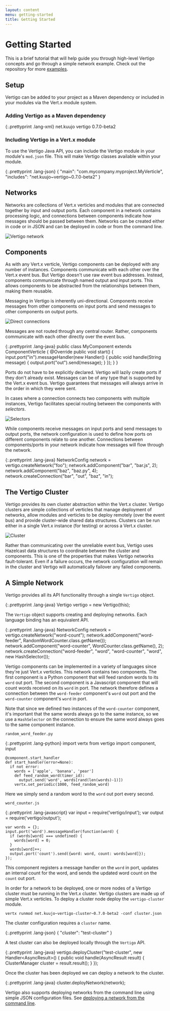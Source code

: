 ```yaml
---
layout: content
menu: getting-started
title: Getting Started
---
```


# Getting Started
This is a brief tutorial that will help guide you through high-level Vertigo
concepts and go through a simple network example. Check out the repository
for more [examples](https://github.com/kuujo/vertigo/tree/master/examples).

## Setup
Vertigo can be added to your project as a Maven dependency or included in
your modules via the Vert.x module system.

### Adding Vertigo as a Maven dependency

{:.prettyprint .lang-xml}
	<dependency>
	  <groupId>net.kuujo</groupId>
	  <artifactId>vertigo</artifactId>
	  <version>0.7.0-beta2</version>
	</dependency>

### Including Vertigo in a Vert.x module

To use the Vertigo Java API, you can include the Vertigo module in your module's
`mod.json` file. This will make Vertigo classes available within your module.

{:.prettyprint .lang-json}
	{
	  "main": "com.mycompany.myproject.MyVerticle",
	  "includes": "net.kuujo~vertigo~0.7.0-beta2"
	}

## Networks
Networks are collections of Vert.x verticles and modules that are connected
together by input and output ports. Each component in a network contains processing
logic, and connections between components indicate how messages should be
passed between them. Networks can be created either in code or in JSON and can
be deployed in code or from the command line.

![Vertigo network](http://s21.postimg.org/ve93v28bb/Untitled_Diagram.png)

## Components

As with any Vert.x verticle, Vertigo components can be deployed with any number
of instances. Components communicate with each other over the Vert.x event bus.
But Vertigo doesn't use raw event bus addresses. Instead, components communicate
through named output and input ports. This allows components to be abstracted
from the relationships between them, making them reusable.

Messaging in Vertigo is inherently uni-directional. Components receive messages
from other components on input ports and send messages to other components on
output ports.

![Direct connections](http://s21.postimg.org/65oa1e3dj/Untitled_Diagram_1.png)

Messages are not routed through any central router. Rather, components
communicate with each other directly over the event bus.

{:.prettyprint .lang-java}
	public class MyComponent extends ComponentVerticle {
	  @Override
	  public void start() {
	    input.port("in").messageHandler(new Handler<String>() {
	      public void handle(String message) {
	        output.port("out").send(message);
	      }
	    });
	  }
	}

Ports do not have to be explicitly declared. Vertigo will lazily create ports
if they don't already exist. Messages can be of any type that is supported by the
Vert.x event bus. Vertigo guarantees that messages will always arrive in the order
in which they were sent.

In cases where a connection connects two components with multiple instances,
Vertigo facilitates special routing between the components with *selectors*.

![Selectors](http://s21.postimg.org/a3bjqsq6v/Untitled_Diagram_2.png)

While components receive messages on input ports and send messages to output ports,
the network configuration is used to define how ports on different components
relate to one another. Connections between components/ports in your network indicate
how messages will flow through the network.

{:.prettyprint .lang-java}
	NetworkConfig network = vertigo.createNetwork("foo");
	network.addComponent("bar", "bar.js", 2);
	network.addComponent("baz", "baz.py", 4);
	network.createConnection("bar", "out", "baz", "in");

## The Vertigo Cluster
Vertigo provides its own cluster abstraction within the Vert.x cluster. Vertigo
clusters are simple collections of verticles that manage deployment of networks,
allow modules and verticles to be deploy remotely (over the event bus)
and provide cluster-wide shared data structures. Clusters can be run either in
a single Vert.x instance (for testing) or across a Vert.x cluster.

![Cluster](http://s8.postimg.org/n535zhv9h/cluster.png)

Rather than communicating over the unreliable event bus, Vertigo uses Hazelcast
data structures to coordinate between the cluster and components.
This is one of the properties that makes Vertigo networks fault-tolerant. Even if
a failure occurs, the network configuration will remain in the cluster and Vertigo
will automatically failover any failed components.

## A Simple Network
Vertigo provides all its API functionality through a single `Vertigo` object.

{:.prettyprint .lang-java}
	Vertigo vertigo = new Vertigo(this);

The `Vertigo` object supports creating and deploying networks. Each language
binding has an equivalent API.

{:.prettyprint .lang-java}
	NetworkConfig network = vertigo.createNetwork("word-count");
	network.addComponent("word-feeder", RandomWordCounter.class.getName());
	network.addComponent("word-counter", WordCounter.class.getName(), 2);
	network.createConnection("word-feeder", "word", "word-counter", "word", new HashSelector());

Vertigo components can be implemented in a variety of languages since they're
just Vert.x verticles. This network contains two components. The first component
is a Python component that will feed random words to its `word` out port. The second
component is a Javascript component that will count words received on its `word` in
port. The network therefore defines a connection between the `word-feeder` component's
`word` out port and the `word-counter` component's `word` in port.

Note that since we defined two instances of the `word-counter` component, it's
important that the same words always go to the same instance, so we use a
`HashSelector` on the connection to ensure the same word always goes to the
same component instance.

`random_word_feeder.py`

{:.prettyprint .lang-python}
	import vertx
	from vertigo import component, input
	
	@component.start_handler
	def start_handler(error=None):
	  if not error:
	    words = ['apple', 'banana', 'pear']
	    def feed_random_word(timer_id):
	      output.send('word', words[rand(len(words)-1)])
	    vertx.set_periodic(1000, feed_random_word)

Here we simply send a random word to the `word` out port every second.

`word_counter.js`

{:.prettyprint .lang-javascript}
	var input = require('vertigo/input');
	var output = require('vertigo/output');
	
	var words = {};
	input.port('word').messageHandler(function(word) {
	  if (words[word] === undefined) {
	    words[word] = 0;
	  }
	  words[word]++;
	  output.port('count').send({word: word, count: words[word]});
	});

This component registers a message handler on the `word` in port, updates
an internal count for the word, and sends the updated word count on the
`count` out port.

In order for a network to be deployed, one or more nodes of a Vertigo cluster
must be running in the Vert.x cluster. Vertigo clusters are made up of simple
Vert.x verticles. To deploy a cluster node deploy the `vertigo-cluster` module.

```
vertx runmod net.kuujo~vertigo-cluster~0.7.0-beta2 -conf cluster.json
```

The cluster configuration requires a `cluster` name.

{:.prettyprint .lang-json}
	{
	  "cluster": "test-cluster"
	}

A test cluster can also be deployed locally through the `Vertigo` API.

{:.prettyprint .lang-java}
	vertigo.deployCluster("test-cluster", new Handler<AsyncResult<ClusterManager>>() {
	  public void handle(AsyncResult<ClusterManager> result) {
	    ClusterManager cluster = result.result();
	  }
	});

Once the cluster has been deployed we can deploy a network to the cluster.

{:.prettyprint .lang-java}
	cluster.deployNetwork(network);

Vertigo also supports deploying networks from the command line using simple
JSON configuration files. See [deploying a network from the command line](#deploying-a-network-from-the-command-line).